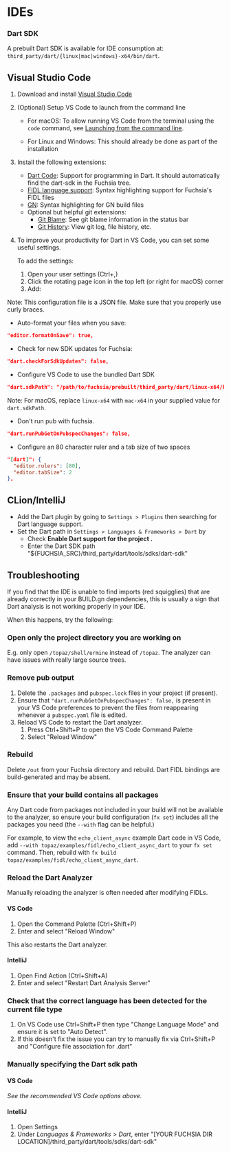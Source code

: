 # IDEs

### Dart SDK

A prebuilt Dart SDK is available for IDE consumption at:
`third_party/dart/{linux|mac|windows}-x64/bin/dart`.

## Visual Studio Code

1.  Download and install [Visual Studio Code](https://code.visualstudio.com/)
1.  (Optional) Setup VS Code to launch from the command line

    *   For macOS: To allow running VS Code from the terminal using the `code`
        command, see
        [Launching from the command line](https://code.visualstudio.com/docs/setup/mac#_launching-from-the-command-line).

    *   For Linux and Windows: This should already be done as part of the
        installation

1.  Install the following extensions:

    *   [Dart Code](https://marketplace.visualstudio.com/items?itemName=Dart-Code.dart-code):
        Support for programming in Dart. It should automatically find the dart-sdk in the Fuchsia tree.
    *   [FIDL language support](https://marketplace.visualstudio.com/items?itemName=fuchsia-authors.language-fidl):
        Syntax highlighting support for Fuchsia's FIDL files
    *   [GN](https://marketplace.visualstudio.com/items?itemName=npclaudiu.vscode-gn):
        Syntax highlighting for GN build files
    *   Optional but helpful git extensions:
        *   [Git Blame](https://marketplace.visualstudio.com/items?itemName=waderyan.gitblame):
            See git blame information in the status bar
        *   [Git History](https://marketplace.visualstudio.com/items?itemName=donjayamanne.githistory):
            View git log, file history, etc.

1.  To improve your productivity for Dart in VS Code, you can set some useful
    settings.

    To add the settings:

    1. Open your user settings (Ctrl+,)
    1. Click the rotating page icon in the top left (or right for macOS) corner
    1. Add:

Note: This configuration file is a JSON file. Make sure that you properly use
curly braces.

* Auto-format your files when you save:

```json
"editor.formatOnSave": true,
```

* Check for new SDK updates for Fuchsia:

```json
"dart.checkForSdkUpdates": false,
```

* Configure VS Code to use the bundled Dart SDK


```json
"dart.sdkPath": "/path/to/fuchsia/prebuilt/third_party/dart/linux-x64/bin/dart",
```

Note: For macOS, replace `linux-x64` with `mac-x64` in your supplied value for
`dart.sdkPath`.

* Don't run pub with fuchsia.

```json
"dart.runPubGetOnPubspecChanges": false,
```

* Configure an 80 character ruler and a tab size of two spaces

```json
"[dart]": {
  "editor.rulers": [80],
  "editor.tabSize": 2
},
```

## CLion/IntelliJ

* Add the Dart plugin by going to `Settings > Plugins` then searching for
  Dart language support.
* Set the Dart path in `Settings > Languages & Frameworks > Dart` by
  * Check __Enable Dart support for the project <project name>.__
  * Enter the Dart SDK path "${FUCHSIA_SRC}/third_party/dart/tools/sdks/dart-sdk"


## Troubleshooting

If you find that the IDE is unable to find imports (red squigglies) that are
already correctly in your BUILD.gn dependencies, this is usually a sign that
Dart analysis is not working properly in your IDE.

When this happens, try the following:

### Open only the project directory you are working on

E.g. only open `/topaz/shell/ermine` instead of `/topaz`. The analyzer can have
issues with really large source trees.

### Remove pub output

1.  Delete the `.packages` and `pubspec.lock` files in your project (if
    present).
1.  Ensure that `"dart.runPubGetOnPubspecChanges": false,` is present in your
    VS Code preferences to prevent the files from reappearing whenever a
    `pubspec.yaml` file is edited.
1.  Reload VS Code to restart the Dart analyzer.
    1.  Press Ctrl+Shift+P to open the VS Code Command Palette
    1.  Select "Reload Window"

### Rebuild

Delete `/out` from your Fuchsia directory and rebuild. Dart FIDL bindings are
build-generated and may be absent.

### Ensure that your build contains all packages

Any Dart code from packages not included in your build will not be available to
the analyzer, so ensure your build configuration (`fx set`) includes all
the packages you need (the `--with` flag can be helpful.)

For example, to view the `echo_client_async` example Dart code in VS Code, add
`--with topaz/examples/fidl/echo_client_async_dart` to your `fx set`
command. Then, rebuild with `fx build topaz/examples/fidl/echo_client_async_dart`.

### Reload the Dart Analyzer

Manually reloading the analyzer is often needed after modifying FIDLs.

#### VS Code

1.  Open the Command Palette (Ctrl+Shift+P)
1.  Enter and select "Reload Window"

This also restarts the Dart analyzer.

#### IntelliJ

1.  Open Find Action (Ctrl+Shift+A)
1.  Enter and select "Restart Dart Analysis Server"

### Check that the correct language has been detected for the current file type
1.  On VS Code use Ctrl+Shift+P then type "Change Language Mode" and ensure it is set to "Auto Detect".
1.  If this doesn't fix the issue you can try to manually fix via Ctrl+Shift+P and "Configure file association for .dart"

### Manually specifying the Dart sdk path

#### VS Code

_See the recommended VS Code options above._

#### IntelliJ

1.  Open Settings
1.  Under *Languages & Frameworks* > *Dart*, enter "[YOUR FUCHSIA DIR LOCATION]/third_party/dart/tools/sdks/dart-sdk"
